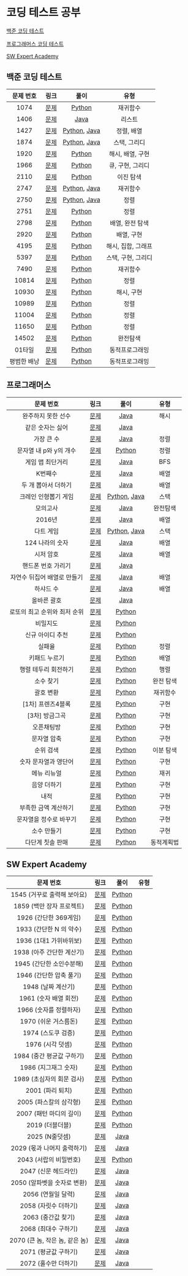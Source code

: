 # 코딩 테스트 공부

[백준 코딩 테스트](#백준-코딩-테스트)

[프로그래머스 코딩 테스트](#프로그래머스)

[SW Expert Academy](#SW-Expert-Academy)

## 백준 코딩 테스트

|  문제 번호  |                     링크                      |                             풀이                             |        유형        |
| :---------: | :-------------------------------------------: | :----------------------------------------------------------: | :----------------: |
|    1074     | [문제](https://www.acmicpc.net/problem/1074)  |                 [Python](./BaekJoon/1074.py)                 |      재귀함수      |
|    1406     | [문제](https://www.acmicpc.net/problem/1406)  |              [Java](./BaekJoon/1406/Main.java)               |       리스트       |
|    1427     | [문제](https://www.acmicpc.net/problem/1427)  | [Python](./BaekJoon/1427/1427.py), [Java](./BaekJoon/1427/Main.java) |     정렬, 배열     |
|    1874     | [문제](https://www.acmicpc.net/problem/1874)  | [Python](./BaekJoon/1874/1874.py), [Java](./BaekJoon/1874/Main.java) |    스택, 그리디    |
|    1920     | [문제](https://www.acmicpc.net/problem/1920)  |                 [Python](./BaekJoon/1920.py)                 |  해시, 배열, 구현  |
|    1966     | [문제](https://www.acmicpc.net/problem/1966)  |                 [Python](./BaekJoon/1966.py)                 |  큐, 구현, 그리디  |
|    2110     | [문제](https://www.acmicpc.net/problem/2110)  |                          [Python]()                          |     이진 탐색      |
|    2747     | [문제](https://www.acmicpc.net/problem/2747)  | [Python](./BaekJoon/2747/2747.py), [Java](./BaekJoon/2747/Main.java) |      재귀함수      |
|    2750     | [문제](https://www.acmicpc.net/problem/2750)  | [Python](./BaekJoon/2750/2750.py), [Java](./BaekJoon/2750/Main.java) |        정렬        |
|    2751     | [문제](https://www.acmicpc.net/problem/2751)  |                 [Python](./BaekJoon/2751.py)                 |        정렬        |
|    2798     | [문제](https://www.acmicpc.net/problem/2798)  |                 [Python](./BaekJoon/2798.py)                 |  배열, 완전 탐색   |
|    2920     | [문제](https://www.acmicpc.net/problem/2920)  |                 [Python](./BaekJoon/2920.py)                 |     배열, 구현     |
|    4195     | [문제](https://www.acmicpc.net/problem/4195)  |                 [Python](./BaekJoon/4195.py)                 | 해시, 집합, 그래프 |
|    5397     | [문제](https://www.acmicpc.net/problem/5397)  |                 [Python](./BaekJoon/5397.py)                 | 스택, 구현, 그리디 |
|    7490     | [문제](https://www.acmicpc.net/problem/7490)  |                 [Python](./BaekJoon/7490.py)                 |      재귀함수      |
|    10814    | [문제](https://www.acmicpc.net/problem/10814) |                [Python](./BaekJoon/10814.py)                 |        정렬        |
|    10930    | [문제](https://www.acmicpc.net/problem/10930) |                [Python](./BaekJoon/10930.py)                 |     해시, 구현     |
|    10989    | [문제](https://www.acmicpc.net/problem/10989) |                [Python](./BaekJoon/10989.py)                 |        정렬        |
|    11004    | [문제](https://www.acmicpc.net/problem/11004) |                [Python](./BaekJoon/11004.py)                 |        정렬        |
|    11650    | [문제](https://www.acmicpc.net/problem/11650) |                [Python](./BaekJoon/11650.py)                 |        정렬        |
|    14502    | [문제](https://www.acmicpc.net/problem/14502) |                [Python](./BaekJoon/14502.py)                 |      완전탐색      |
|   01타일    | [문제](https://www.acmicpc.net/problem/1904)  |                 [Python](./BaekJoon/1904.py)                 |   동적프로그래밍   |
| 평범한 배낭 | [문제](https://www.acmicpc.net/problem/12865) |                [Python](./BaekJoon/12865.py)                 |   동적프로그래밍   |

## 프로그래머스

|          문제 번호           |                             링크                             |                             풀이                             |    유형    |
| :--------------------------: | :----------------------------------------------------------: | :----------------------------------------------------------: | :--------: |
|      완주하지 못한 선수      | [문제](https://programmers.co.kr/learn/courses/30/lessons/42576) |            [Java](./Programmers/42576/Main.java)             |    해시    |
|       같은 숫자는 싫어       | [문제](https://programmers.co.kr/learn/courses/30/lessons/12906) |            [Java](./Programmers/12906/Main.java)             |            |
|          가장 큰 수          | [문제](https://programmers.co.kr/learn/courses/30/lessons/42746) |            [Java](./Programmers/42746/Main.java)             |    정렬    |
|    문자열 내 p와 y의 개수    | [문제](https://programmers.co.kr/learn/courses/30/lessons/12916) |          [Python](./Programmers/12916/solution.py)           |    정렬    |
|       게임 맵 최단거리       | [문제](https://programmers.co.kr/learn/courses/30/lessons/1844) |             [Java](./Programmers/1844/Main.java)             |    BFS     |
|           K번째수            | [문제](https://programmers.co.kr/learn/courses/30/lessons/42748) |          [Java](./Programmers/42748/Solution.java)           |    배열    |
|     두 개 뽑아서 더하기      | [문제](https://programmers.co.kr/learn/courses/30/lessons/68644) |          [Java](./Programmers/68644/Solution.java)           |    배열    |
|     크레인 인형뽑기 게임     | [문제](https://programmers.co.kr/learn/courses/30/lessons/64061) | [Python](./Programmers/64061/solution.py), [Java](./Programmers/64061/Solution.java) |    스택    |
|           모의고사           | [문제](https://programmers.co.kr/learn/courses/30/lessons/42840) |          [Java](./Programmers/42840/Solution.java)           |  완전탐색  |
|            2016년            | [문제](https://programmers.co.kr/learn/courses/30/lessons/12901) |          [Java](./Programmers/12901/Solution.java)           |    배열    |
|          다트 게임           | [문제](https://programmers.co.kr/learn/courses/30/lessons/17682) | [Python](./Programmers/17682/solution.py), [Java](./Programmers/17682/Solution.java) |    스택    |
|       124 나라의 숫자        | [문제](https://programmers.co.kr/learn/courses/30/lessons/12899) |          [Java](./Programmers/12899/Solution.java)           |    배열    |
|          시저 암호           | [문제](https://programmers.co.kr/learn/courses/30/lessons/12926) |          [Java](./Programmers/12926/Solution.java)           |    배열    |
|      핸드폰 번호 가리기      | [문제](https://programmers.co.kr/learn/courses/30/lessons/12948) |          [Java](./Programmers/12948/Solution.java)           |            |
| 자연수 뒤집어 배열로 만들기  | [문제](https://programmers.co.kr/learn/courses/30/lessons/12932) |          [Java](./Programmers/12932/Solution.java)           |    배열    |
|          하샤드 수           | [문제](https://programmers.co.kr/learn/courses/30/lessons/12947) |          [Java](./Programmers/12947/Solution.java)           |    배열    |
|         올바른 괄호          | [문제](https://programmers.co.kr/learn/courses/30/lessons/12909) |          [Java](./Programmers/12909/Solution.java)           |            |
| 로또의 최고 순위와 최저 순위 | [문제](https://programmers.co.kr/learn/courses/30/lessons/77484) |          [Python](./Programmers/77484/solution.py)           |            |
|           비밀지도           | [문제](https://programmers.co.kr/learn/courses/30/lessons/17681) |          [Python](./Programmers/17681/solution.py)           |            |
|       신규 아이디 추천       | [문제](https://programmers.co.kr/learn/courses/30/lessons/72410) |          [Python](./Programmers/72410/solution.py)           |            |
|            실패율            | [문제](https://programmers.co.kr/learn/courses/30/lessons/42889) |          [Python](./Programmers/42889/solution.py)           |    정렬    |
|        키패드 누르기         | [문제](https://programmers.co.kr/learn/courses/30/lessons/67256) |          [Python](./Programmers/67256/solution.py)           |    배열    |
|     행렬 테두리 회전하기     | [문제](https://programmers.co.kr/learn/courses/30/lessons/77485) |          [Python](./Programmers/77485/solution.py)           |    행렬    |
|          소수 찾기           | [문제](https://programmers.co.kr/learn/courses/30/lessons/42839) |          [Python](./Programmers/42839/solution.py)           | 완전 탐색  |
|          괄호 변환           | [문제](https://programmers.co.kr/learn/courses/30/lessons/60058) |          [Python](./Programmers/60058/solution.py)           |  재귀함수  |
|      [1차] 프렌즈4블록       | [문제](https://programmers.co.kr/learn/courses/30/lessons/17679) |          [Python](./Programmers/17679/solution.py)           |    구현    |
|        [3차] 방금그곡        | [문제](https://programmers.co.kr/learn/courses/30/lessons/17683) |          [Python](./Programmers/17683/solution.py)           |    구현    |
|          오픈채팅방          | [문제](https://programmers.co.kr/learn/courses/30/lessons/42888) |          [Python](./Programmers/42888/solution.py)           |    구현    |
|         문자열 압축          | [문제](https://programmers.co.kr/learn/courses/30/lessons/60057) |          [Python](./Programmers/60057/solution.py)           |    구현    |
|          순위 검색           | [문제](https://programmers.co.kr/learn/courses/30/lessons/72412) |          [Python](./Programmers/72412/solution.py)           | 이분 탐색  |
|     숫자 문자열과 영단어     | [문제](https://programmers.co.kr/learn/courses/30/lessons/81301) |          [Python](./Programmers/81301/solution.py)           |    구현    |
|         메뉴 리뉴얼          | [문제](https://programmers.co.kr/learn/courses/30/lessons/72411) |          [Python](./Programmers/72411/solution.py)           |    재귀    |
|         음양 더하기          | [문제](https://programmers.co.kr/learn/courses/30/lessons/76501) |          [Python](./Programmers/76501/solution.py)           |    구현    |
|             내적             | [문제](https://programmers.co.kr/learn/courses/30/lessons/70128) |          [Python](./Programmers/70128/solution.py)           |    구현    |
|     부족한 금액 계산하기     | [문제](https://programmers.co.kr/learn/courses/30/lessons/82612) |          [Python](./Programmers/82612/solution.py)           |    구현    |
|    문자열을 정수로 바꾸기    | [문제](https://programmers.co.kr/learn/courses/30/lessons/12925) |          [Python](./Programmers/12925/solution.py)           |    구현    |
|         소수 만들기          | [문제](https://programmers.co.kr/learn/courses/30/lessons/12977) |          [Python](./Programmers/12977/solution.py)           |    구현    |
|       다단계 칫솔 판매       | [문제](https://programmers.co.kr/learn/courses/30/lessons/77486) |          [Python](./Programmers/77486/solution.py)           | 동적계획법 |

## SW Expert Academy

|          문제 번호          |                             링크                             |                   풀이                    |   유형   |
| :-------------------------: | :----------------------------------------------------------: | :---------------------------------------: | :------: |
| 1545 (거꾸로 출력해 보아요)| [문제](https://swexpertacademy.com/main/code/problem/problemDetail.do?contestProbId=AV2gbY0qAAQBBAS0&categoryId=AV2gbY0qAAQBBAS0&categoryType=CODE)| [Python](./SWExpertAcademy/1545/Solution.py) | |
| 1859 (백만 장자 프로젝트)| [문제](https://swexpertacademy.com/main/code/problem/problemDetail.do?contestProbId=AV5LrsUaDxcDFAXc)| [Python](./SWExpertAcademy/1859/Solution.py) | |
| 1926 (간단한 369게임)| [문제](https://swexpertacademy.com/main/code/problem/problemDetail.do?contestProbId=AV5PTeo6AHUDFAUq&categoryId=AV5PTeo6AHUDFAUq&categoryType=CODE)| [Python](./SWExpertAcademy/1926/Solution.py) | |
| 1933 (간단한 N 의 약수)| [문제](https://swexpertacademy.com/main/code/problem/problemDetail.do?contestProbId=AV5PhcWaAKIDFAUq&categoryId=AV5PhcWaAKIDFAUq&categoryType=CODE)| [Python](./SWExpertAcademy/1933/Solution.py) | |
| 1936 (1대1 가위바위보)| [문제](https://swexpertacademy.com/main/code/problem/problemDetail.do?contestProbId=AV5PjKXKALcDFAUq&categoryId=AV5PjKXKALcDFAUq&categoryType=CODE)| [Python](./SWExpertAcademy/1936/Solution.py) | |
| 1938 (아주 간단한 계산기)| [문제](https://swexpertacademy.com/main/code/problem/problemDetail.do?contestProbId=AV5PjsYKAMIDFAUq&categoryId=AV5PjsYKAMIDFAUq&categoryType=CODE)| [Python](./SWExpertAcademy/1938/Solution.py) | |
| 1945 (간단한 소인수분해)| [문제](https://swexpertacademy.com/main/code/problem/problemDetail.do?contestProbId=AV5Pl0Q6ANQDFAUq&categoryId=AV5Pl0Q6ANQDFAUq&categoryType=CODE)| [Python](./SWExpertAcademy/1945/Solution.py) | |
| 1946 (간단한 압축 풀기)| [문제](https://swexpertacademy.com/main/code/problem/problemDetail.do?contestProbId=AV5PmkDKAOMDFAUq&categoryId=AV5PmkDKAOMDFAUq&categoryType=CODE)| [Python](./SWExpertAcademy/1946/Solution.py) | |
| 1948 (날짜 계산기)| [문제](https://swexpertacademy.com/main/code/problem/problemDetail.do?contestProbId=AV5PnnU6AOsDFAUq&categoryId=AV5PnnU6AOsDFAUq&categoryType=CODE&&&)| [Python](./SWExpertAcademy/1948/Solution.py) | |
| 1961 (숫자 배열 회전)| [문제](https://swexpertacademy.com/main/code/problem/problemDetail.do?contestProbId=AV5Pq-OKAVYDFAUq)| [Python](./SWExpertAcademy/1961/Solution.py) | |
| 1966 (숫자를 정렬하자)| [문제](https://swexpertacademy.com/main/code/problem/problemDetail.do?contestProbId=AV5PrmyKAWEDFAUq&categoryId=AV5PrmyKAWEDFAUq&categoryType=CODE)| [Python](./SWExpertAcademy/1966/Solution.py) | |
| 1970 (쉬운 거스름돈)| [문제](https://swexpertacademy.com/main/code/problem/problemDetail.do?contestProbId=AV5PsIl6AXIDFAUq&categoryId=AV5PsIl6AXIDFAUq&categoryType=CODE)| [Python](./SWExpertAcademy/1970/Solution.py) | |
| 1974 (스도쿠 검증)| [문제](https://swexpertacademy.com/main/code/problem/problemDetail.do?contestProbId=AV5Psz16AYEDFAUq&categoryId=AV5Psz16AYEDFAUq&categoryType=CODE)| [Python](./SWExpertAcademy/1974/Solution.py) | |
| 1976 (시각 덧셈)| [문제](https://swexpertacademy.com/main/code/problem/problemDetail.do?contestProbId=AV5PttaaAZIDFAUq&categoryId=AV5PttaaAZIDFAUq&categoryType=CODE)| [Python](./SWExpertAcademy/1976/Solution.py) | |
| 1984 (중간 평균값 구하기)| [문제](https://swexpertacademy.com/main/code/problem/problemDetail.do?contestProbId=AV5Pw_-KAdcDFAUq&categoryId=AV5Pw_-KAdcDFAUq&categoryType=CODE)| [Python](./SWExpertAcademy/1984/Solution.py) | |
| 1986 (지그재그 숫자)| [문제](https://swexpertacademy.com/main/code/problem/problemDetail.do?contestProbId=AV5PxmBqAe8DFAUq&categoryId=AV5PxmBqAe8DFAUq&categoryType=CODE)| [Python](./SWExpertAcademy/1986/Solution.py) | |
| 1989 (초심자의 회문 검사)| [문제](https://swexpertacademy.com/main/code/problem/problemDetail.do?contestProbId=AV5PyTLqAf4DFAUq&categoryId=AV5PyTLqAf4DFAUq&categoryType=CODE)| [Python](./SWExpertAcademy/1989/Solution.py) | |
| 2001 (파리 퇴치)| [문제](https://swexpertacademy.com/main/code/problem/problemDetail.do?contestProbId=AV5PzOCKAigDFAUq&categoryId=AV5PzOCKAigDFAUq&categoryType=CODE)| [Python](./SWExpertAcademy/2001/Solution.py) | |
| 2005 (파스칼의 삼각형)| [문제](https://swexpertacademy.com/main/code/problem/problemDetail.do?contestProbId=AV5P0-h6Ak4DFAUq)| [Python](./SWExpertAcademy/2005/Solution.py) | |
| 2007 (패턴 마디의 길이)| [문제](https://swexpertacademy.com/main/code/problem/problemDetail.do?contestProbId=AV5PhcWaAKIDFAUq&categoryId=AV5PhcWaAKIDFAUq&categoryType=CODE)| [Python](./SWExpertAcademy/2007/Solution.py) | |
| 2019 (더블더블)| [문제](https://swexpertacademy.com/main/code/problem/problemDetail.do?contestProbId=AV5QDEX6AqwDFAUq&categoryId=AV5QDEX6AqwDFAUq&categoryType=CODE)| [Python](./SWExpertAcademy/2019/Solution.py) | |
| 2025 (N줄덧셈)| [문제](https://swexpertacademy.com/main/code/problem/problemDetail.do?contestProbId=AV5QFZtaAscDFAUq&categoryId=AV5QFZtaAscDFAUq&categoryType=CODE)| [Java](./SWExpertAcademy/2025/Solution.java) | |
| 2029 (몫과 나머지 출력하기)| [문제](https://swexpertacademy.com/main/code/problem/problemDetail.do?contestProbId=AV5QGNvKAtEDFAUq&categoryId=AV5QGNvKAtEDFAUq&categoryType=CODE)| [Java](./SWExpertAcademy/2029/Solution.java) | |
| 2043 (서랍의 비밀번호)| [문제](https://swexpertacademy.com/main/code/problem/problemDetail.do?contestProbId=AV5QJ_8KAx8DFAUq&categoryId=AV5QJ_8KAx8DFAUq&categoryType=CODE)| [Python](./SWExpertAcademy/2043/Solution.py) | |
| 2047 (신문 헤드라인)| [문제](https://swexpertacademy.com/main/code/problem/problemDetail.do?contestProbId=AV5QKsLaAy0DFAUq&categoryId=AV5QKsLaAy0DFAUq&categoryType=CODE)| [Java](./SWExpertAcademy/2047/Solution.java) | |
| 2050 (알파벳을 숫자로 변환)| [문제](https://swexpertacademy.com/main/code/problem/problemDetail.do?contestProbId=AV5QLGxKAzQDFAUq&categoryId=AV5QLGxKAzQDFAUq&categoryType=CODE)| [Java](./SWExpertAcademy/2050/Solution.java) | |
| 2056 (연월일 달력)| [문제](https://swexpertacademy.com/main/code/problem/problemDetail.do?contestProbId=AV5QLkdKAz4DFAUq&categoryId=AV5QLkdKAz4DFAUq&categoryType=CODE)| [Java](./SWExpertAcademy/2056/Solution.java) | |
| 2058 (자릿수 더하기)| [문제](https://swexpertacademy.com/main/code/problem/problemDetail.do?contestProbId=AV5QPRjqA10DFAUq&categoryId=AV5QPRjqA10DFAUq&categoryType=CODE)| [Java](./SWExpertAcademy/2058/Solution.java) | |
| 2063 (중간값 찾기)| [문제](https://swexpertacademy.com/main/code/problem/problemDetail.do?contestProbId=AV5QPsXKA2UDFAUq&categoryId=AV5QPsXKA2UDFAUq&categoryType=CODE)| [Java](./SWExpertAcademy/2063/Solution.java) | |
| 2068 (최대수 구하기)| [문제](https://swexpertacademy.com/main/code/problem/problemDetail.do?contestProbId=AV5QQhbqA4QDFAUq&categoryId=AV5QQhbqA4QDFAUq&categoryType=CODE)| [Java](./SWExpertAcademy/2068/Solution.java) | |
| 2070 (큰 놈, 작은 놈, 같은 놈)| [문제](https://swexpertacademy.com/main/code/problem/problemDetail.do?contestProbId=AV5QQ6qqA40DFAUq&categoryId=AV5QQ6qqA40DFAUq&categoryType=CODE)| [Java](./SWExpertAcademy/2070/Solution.java) | |
| 2071 (평균값 구하기)| [문제](https://swexpertacademy.com/main/code/problem/problemDetail.do?contestProbId=AV5QRnJqA5cDFAUq&categoryId=AV5QRnJqA5cDFAUq&categoryType=CODE)| [Java](./SWExpertAcademy/2071/Solution.java) | |
| 2072 (홀수만 더하기)| [문제](https://swexpertacademy.com/main/code/problem/problemDetail.do?contestProbId=AV5QSEhaA5sDFAUq#none)| [Java](./SWExpertAcademy/2072/Solution.java) | |